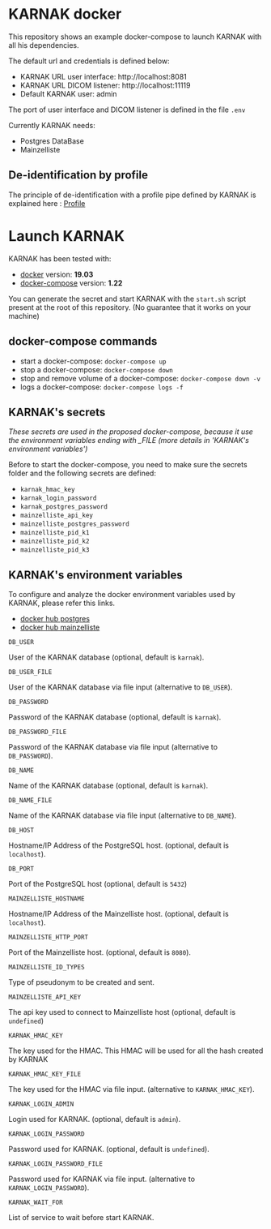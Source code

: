 # KARNAK docker

This repository shows an example docker-compose to launch KARNAK with all his dependencies.

The default url and credentials is defined below:

* KARNAK URL user interface: http://localhost:8081
* KARNAK URL DICOM listener: http://localhost:11119
* Default KARNAK user: admin

The port of user interface and DICOM listener is defined in the file `.env`

Currently KARNAK needs:
* Postgres DataBase
* Mainzelliste

## De-identification by profile

The principle of de-identification with a profile pipe defined by KARNAK is explained here : [Profile](profileExample/)

# Launch KARNAK

KARNAK has been tested with:

* [docker](https://docs.docker.com/install/) version: **19.03**
* [docker-compose](https://docs.docker.com/compose/install/) version: **1.22**

You can generate the secret and start KARNAK with the `start.sh` script present at the root of this repository. (No guarantee that it works on your machine)

## docker-compose commands

* start a docker-compose: `docker-compose up`
* stop a docker-compose: `docker-compose down`
* stop and remove volume of a docker-compose: `docker-compose down -v`
* logs a docker-compose: `docker-compose logs -f`

## KARNAK's secrets

*These secrets are used in the proposed docker-compose, because it use the environment variables ending with _FILE (more details in 'KARNAK's environment variables')*

Before to start the docker-compose, you need to make sure the secrets folder and the following secrets are defined:

* `karnak_hmac_key`
* `karnak_login_password`
* `karnak_postgres_password`
* `mainzelliste_api_key`
* `mainzelliste_postgres_password`
* `mainzelliste_pid_k1`
* `mainzelliste_pid_k2`
* `mainzelliste_pid_k3`

## KARNAK's environment variables

To configure and analyze the docker environment variables used by KARNAK, please refer this links.
* [docker hub postgres](https://hub.docker.com/_/postgres)
* [docker hub mainzelliste](https://hub.docker.com/r/osirixfoundation/karnak-mainzelliste)

`DB_USER`

User of the KARNAK database (optional, default is `karnak`).

`DB_USER_FILE`

User of the KARNAK database via file input (alternative to `DB_USER`).

`DB_PASSWORD`

Password of the KARNAK database (optional, default is `karnak`).

`DB_PASSWORD_FILE`

Password of the KARNAK database via file input (alternative to `DB_PASSWORD`).

`DB_NAME`

Name of the KARNAK database (optional, default is `karnak`).

`DB_NAME_FILE`

Name of the KARNAK database via file input (alternative to `DB_NAME`).

`DB_HOST`

Hostname/IP Address of the PostgreSQL host. (optional, default is `localhost`).

`DB_PORT`

Port of the PostgreSQL host (optional, default is `5432`)

`MAINZELLISTE_HOSTNAME`

Hostname/IP Address of the Mainzelliste host. (optional, default is `localhost`).

`MAINZELLISTE_HTTP_PORT`

Port of the Mainzelliste host. (optional, default is `8080`).

`MAINZELLISTE_ID_TYPES`

Type of pseudonym to be created and sent.

`MAINZELLISTE_API_KEY`

The api key used to connect to Mainzelliste host (optional, default is `undefined`)

`KARNAK_HMAC_KEY`

The key used for the HMAC. This HMAC will be used for all the hash created by KARNAK

`KARNAK_HMAC_KEY_FILE`

The key used for the HMAC via file input. (alternative to `KARNAK_HMAC_KEY`).

`KARNAK_LOGIN_ADMIN`

Login used for KARNAK. (optional, default is `admin`).

`KARNAK_LOGIN_PASSWORD`

Password used for KARNAK. (optional, default is `undefined`).

`KARNAK_LOGIN_PASSWORD_FILE`

Password used for KARNAK via file input. (alternative to `KARNAK_LOGIN_PASSWORD`).

`KARNAK_WAIT_FOR`

List of service to wait before start KARNAK.
